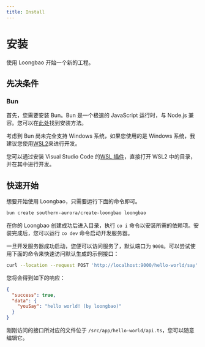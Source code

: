 ```yaml
---
title: Install
---
```


# 安装

使用 Loongbao 开始一个新的工程。

## 先决条件

### Bun

首先，您需要安装 Bun。Bun 是一个极速的 JavaScript 运行时，与 Node.js 兼容。您可以在[此处](https://bun.sh/docs/installation)找到安装方法。

考虑到 Bun 尚未完全支持 Windows 系统，如果您使用的是 Windows 系统，我建议您使用[WSL2](https://learn.microsoft.com/en-us/windows/wsl/install)来进行开发。

您可以通过安装 Visual Studio Code 的[WSL 插件](https://marketplace.visualstudio.com/items?itemName=ms-vscode-remote.remote-wsl)，直接打开 WSL2 中的目录，并在其中进行开发。

## 快速开始

想要开始使用 Loongbao，只需要运行下面的命令即可。

```bash
bun create southern-aurora/create-loongbao loongbao
```

在你的 Loongbao 创建成功后进入目录，执行 `co i` 命令以安装所需的依赖项。安装完成后，您可以运行 `co dev` 命令启动开发服务器。

一旦开发服务器成功启动，您便可以访问服务了，默认端口为 `9000`。可以尝试使用下面的命令来快速访问默认生成的示例接口：

```bash
curl --location --request POST 'http://localhost:9000/hello-world/say' --header 'Content-Type: application/json' --data-raw '{"by":"loongbao"}'
```

您将会得到如下的响应：

```json
{
  "success": true,
  "data": {
    "youSay": "hello world! (by loongbao)"
  }
}
```

刚刚访问的接口所对应的文件位于 `/src/app/hello-world/api.ts`，您可以随意编辑它。
